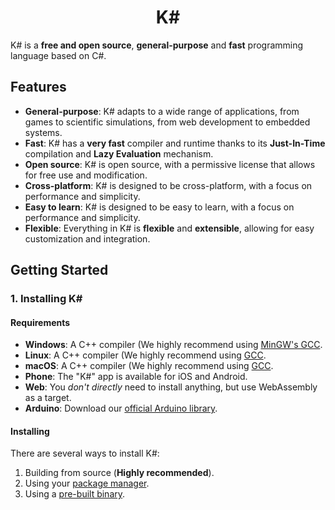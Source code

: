 ﻿<div align="center">
    <h1>K#</h1>
</div>

K# is a **free and open source**, **general-purpose** and **fast** programming language based on C#.

## Features

-   **General-purpose**: K# adapts to a wide range of applications, from games to scientific simulations, from web development to embedded systems.
-   **Fast**: K# has a **very fast** compiler and runtime thanks to its **Just-In-Time** compilation and **Lazy Evaluation** mechanism.
-   **Open source**: K# is open source, with a permissive license that allows for free use and modification.
-   **Cross-platform**: K# is designed to be cross-platform, with a focus on performance and simplicity.
-   **Easy to learn**: K# is designed to be easy to learn, with a focus on performance and simplicity.
-   **Flexible**: Everything in K# is **flexible** and **extensible**, allowing for easy customization and integration.

## Getting Started

### 1. Installing K#

#### Requirements

-   **Windows**: A C++ compiler (We highly recommend using [MinGW's GCC](https://www.mingw-w64.org/downloads/).
-   **Linux**: A C++ compiler (We highly recommend using [GCC](https://gcc.gnu.org/).
-   **macOS**: A C++ compiler (We highly recommend using [GCC](https://gcc.gnu.org/).
-   **Phone**: The "K#" app is available for iOS and Android.
-   **Web**: You _don't directly_ need to install anything, but use WebAssembly as a target.
-   **Arduino**: Download our [official Arduino library](https://github.com/ksharp-org/arduino-lib).

#### Installing

There are several ways to install K#:

1. Building from source (**Highly recommended**).
2. Using your [package manager](https://wikipedia.org/wiki/Package_manager).
3. Using a [pre-built binary](https://github.com/ksharp-org/ksharp/releases).